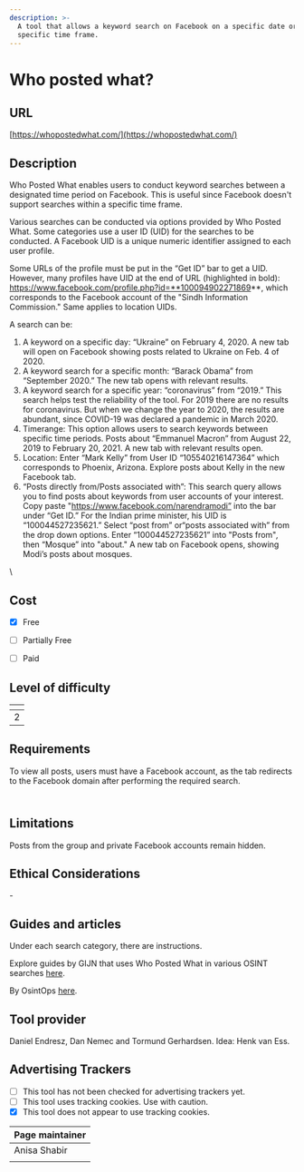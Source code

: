 ```yaml
---
description: >-
  A tool that allows a keyword search on Facebook on a specific date or within a
  specific time frame.
---
```


# Who posted what?

## URL

[https://whopostedwhat.com/](https://whopostedwhat.com/)

## Description

Who Posted What enables users to conduct keyword searches between a designated time period on Facebook. This is useful since Facebook doesn't support searches within a specific time frame.

Various searches can be conducted via options provided by Who Posted What. Some categories use a user ID (UID) for the searches to be conducted. A Facebook UID is a unique numeric identifier assigned to each user profile.

Some URLs of the profile must be put in the “Get ID” bar to get a UID. However, many profiles have UID at the end of URL (highlighted in bold): https://www.facebook.com/profile.php?id=**100094902271869**, which corresponds to the Facebook account of the "Sindh Information Commission." Same applies to location UIDs.

A search can be:

1. A keyword on a specific day: “Ukraine” on February 4, 2020. A new tab will open on Facebook showing posts related to Ukraine on Feb. 4 of 2020.
2. A keyword search for a specific month: “Barack Obama” from “September 2020.” The new tab opens with relevant results.
3. A keyword search for a specific year: “coronavirus” from “2019.” This search helps test the reliability of the tool. For 2019 there are no results for coronavirus. But when we change the year to 2020, the results are abundant, since COVID-19 was declared a pandemic in March 2020.
4. Timerange: This option allows users to search keywords between specific time periods. Posts about “Emmanuel Macron” from August 22, 2019 to February 20, 2021. A new tab with relevant results open.
5. Location: Enter “Mark Kelly” from User ID “105540216147364” which corresponds to Phoenix, Arizona. Explore posts about Kelly in the new Facebook tab.
6. “Posts directly from/Posts associated with”: This search query allows you to find posts about keywords from user accounts of your interest. Copy paste "https://www.facebook.com/narendramodi” into the bar under “Get ID.” For the Indian prime minister, his UID is “100044527235621.” Select “post from” or“posts associated with” from the drop down options. Enter “100044527235621” into "Posts from"_,_ then “Mosque” into "about." A new tab on Facebook opens, showing Modi’s posts about mosques.

\


## Cost

* [x] Free
* [ ] Partially Free
* [ ] Paid



## Level of difficulty

<table><thead><tr><th data-type="rating" data-max="5"></th></tr></thead><tbody><tr><td>2</td></tr></tbody></table>

## Requirements

To view all posts, users must have a Facebook account, as the tab redirects to the Facebook domain after performing the required search.

\
Limitations
-----------

Posts from the group and private Facebook accounts remain hidden.

## Ethical Considerations

\-

## Guides and articles

Under each search category, there are instructions.

Explore guides by GIJN that uses Who Posted What in various OSINT searches [here](https://gijn.org/tag/who-posted-what/).

By OsintOps [here](https://osintops.com/flash-who-posted-what-2/).

## Tool provider

Daniel Endresz, Dan Nemec and Tormund Gerhardsen. Idea: Henk van Ess.

## Advertising Trackers

* [ ] This tool has not been checked for advertising trackers yet.
* [ ] This tool uses tracking cookies. Use with caution.
* [x] This tool does not appear to use tracking cookies.

| Page maintainer |
| --------------- |
| Anisa Shabir    |
|                 |
